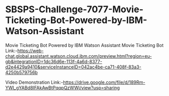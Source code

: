 # SBSPS-Challenge-7077-Movie-Ticketing-Bot-Powered-by-IBM-Watson-Assistant
Movie Ticketing Bot Powered by IBM Watson Assistant
Movie Ticketing Bot Link:-https://web-chat.global.assistant.watson.cloud.ibm.com/preview.html?region=eu-gb&integrationID=1dc36d6e-113f-4a6d-8377-d2e4429a9410&serviceInstanceID=042ac4be-ca71-408f-83a3-4250b579756b

Video Demonstration Link:-https://drive.google.com/file/d/189Rm-YWI_gYABd8IFAkAwBtPqqpQzWWj/view?usp=sharing
